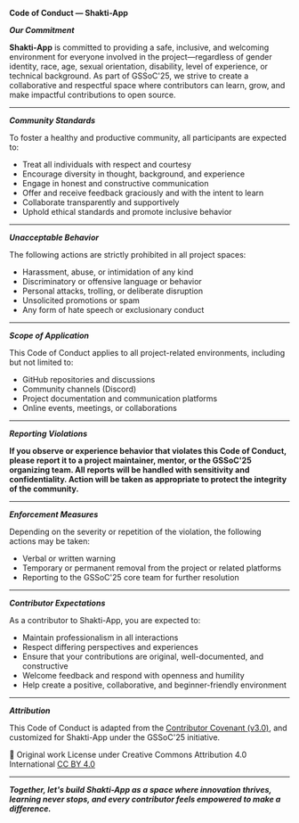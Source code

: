 **Code of Conduct — Shakti-App**

***Our Commitment***

**Shakti-App** is committed to providing a safe, inclusive, and welcoming environment for everyone involved in the project—regardless of gender identity, race, age, sexual orientation, disability, level of experience, or technical background. As part of GSSoC'25, we strive to create a collaborative and respectful space where contributors can learn, grow, and make impactful contributions to open source.

---

***Community Standards***

To foster a healthy and productive community, all participants are expected to:
- Treat all individuals with respect and courtesy
- Encourage diversity in thought, background, and experience
- Engage in honest and constructive communication
- Offer and receive feedback graciously and with the intent to learn
- Collaborate transparently and supportively
- Uphold ethical standards and promote inclusive behavior

---

***Unacceptable Behavior***

The following actions are strictly prohibited in all project spaces:
- Harassment, abuse, or intimidation of any kind
- Discriminatory or offensive language or behavior
- Personal attacks, trolling, or deliberate disruption
- Unsolicited promotions or spam
- Any form of hate speech or exclusionary conduct

---

***Scope of Application***

This Code of Conduct applies to all project-related environments, including but not limited to:
- GitHub repositories and discussions
- Community channels (Discord)
- Project documentation and communication platforms
- Online events, meetings, or collaborations

---

***Reporting Violations***

**If you observe or experience behavior that violates this Code of Conduct, please report it to a project maintainer, mentor, or the GSSoC'25 organizing team. All reports will be handled with sensitivity and confidentiality. Action will be taken as appropriate to protect the integrity of the community.**

---

***Enforcement Measures***

Depending on the severity or repetition of the violation, the following actions may be taken:
- Verbal or written warning
- Temporary or permanent removal from the project or related platforms
- Reporting to the GSSoC'25 core team for further resolution

---

***Contributor Expectations***

As a contributor to Shakti-App, you are expected to:
- Maintain professionalism in all interactions
- Respect differing perspectives and experiences
- Ensure that your contributions are original, well-documented, and constructive
- Welcome feedback and respond with openness and humility
- Help create a positive, collaborative, and beginner-friendly environment

---

***Attribution***

This Code of Conduct is adapted from the [Contributor Covenant (v3.0)](https://www.contributor-covenant.org/version/3/0/code_of_conduct/), and customized for Shakti-App under the GSSoC'25 initiative. 

📌 Original work License under Creative Commons Attribution 4.0 International [CC BY 4.0](https://creativecommons.org/licenses/by/4.0/)

---

***Together, let's build Shakti-App as a space where innovation thrives, learning never stops, and every contributor feels empowered to make a difference.***